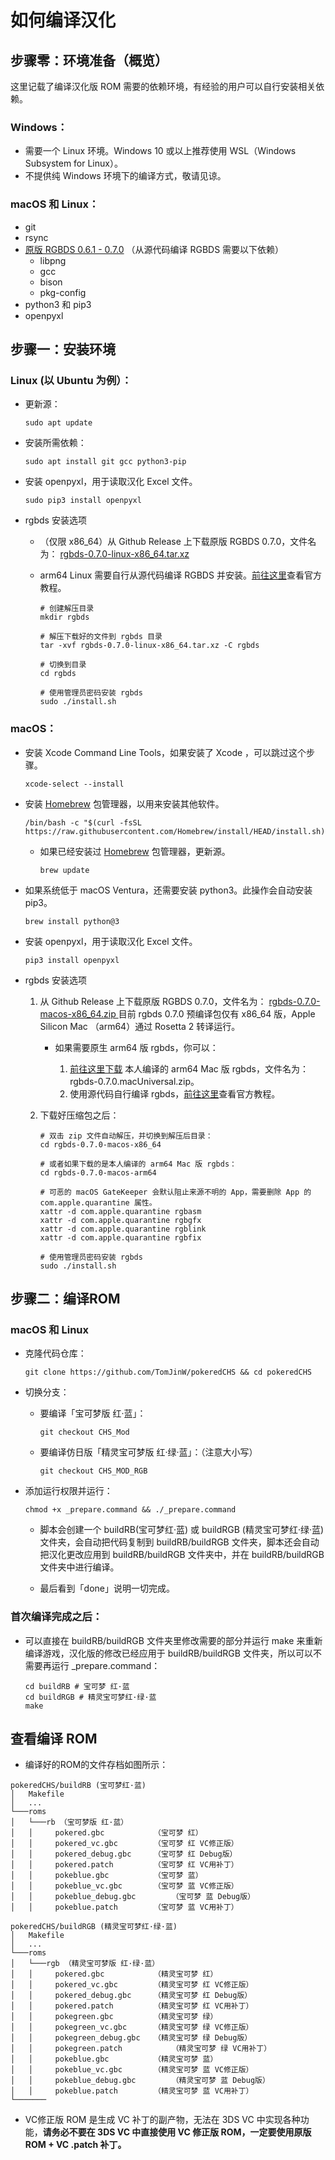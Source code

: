 # 如何编译汉化

## 步骤零：环境准备（概览）

这里记载了编译汉化版 ROM 需要的依赖环境，有经验的用户可以自行安装相关依赖。

### Windows：
- 需要一个 Linux 环境。Windows 10 或以上推荐使用 WSL（Windows Subsystem for Linux）。
- 不提供纯 Windows 环境下的编译方式，敬请见谅。

### macOS 和 Linux：
- git
- rsync
- [原版 RGBDS 0.6.1 - 0.7.0](https://rgbds.gbdev.io/install/) （从源代码编译 RGBDS 需要以下依赖）
	-  libpng
	-  gcc
	-  bison
	-  pkg-config
-  python3 和 pip3
-  openpyxl

## 步骤一：安装环境
### Linux (以 Ubuntu 为例）：
- 更新源：

	```
	sudo apt update
	```
	
- 安装所需依赖：

	```
	sudo apt install git gcc python3-pip
	```
	
- 安装 openpyxl，用于读取汉化 Excel 文件。
	
	```
	sudo pip3 install openpyxl
	```
	
- rgbds 安装选项
	-  （仅限 x86_64）从 Github Release 上下载原版 RGBDS 0.7.0，文件名为：  [rgbds-0.7.0-linux-x86_64.tar.xz](https://github.com/gbdev/rgbds/releases/tag/v0.7.0)
	- arm64 Linux 需要自行从源代码编译 RGBDS 并安装。[前往这里](https://rgbds.gbdev.io/install/source)查看官方教程。

 	
 		```
		# 创建解压目录
		mkdir rgbds

		# 解压下载好的文件到 rgbds 目录
		tar -xvf rgbds-0.7.0-linux-x86_64.tar.xz -C rgbds

		# 切换到目录
		cd rgbds

		# 使用管理员密码安装 rgbds
		sudo ./install.sh
		```
		
### macOS：
- 安装 Xcode Command Line Tools，如果安装了 Xcode ，可以跳过这个步骤。
	
	```
	xcode-select --install
	```
	
- 安装 [Homebrew](https://brew.sh) 包管理器，以用来安装其他软件。
	
	```
	/bin/bash -c "$(curl -fsSL https://raw.githubusercontent.com/Homebrew/install/HEAD/install.sh)"
	```

	- 如果已经安装过 [Homebrew](https://brew.sh) 包管理器，更新源。
	
		```
		brew update
		```

- 如果系统低于 macOS Ventura，还需要安装 python3。此操作会自动安装 pip3。
	
	```
	brew install python@3
	```

- 安装 openpyxl，用于读取汉化 Excel 文件。
	
	```
	pip3 install openpyxl
	```
	
- rgbds 安装选项

	1.  从 Github Release 上下载原版 RGBDS 0.7.0，文件名为：  [rgbds-0.7.0-macos-x86_64.zip
](https://github.com/gbdev/rgbds/releases/tag/v0.7.0) 目前 rgbds 0.7.0 预编译包仅有 x86_64 版，Apple Silicon Mac （arm64）通过 Rosetta 2 转译运行。 

		- 如果需要原生 arm64 版 rgbds，你可以：

			1. [前往这里下载](https://tomjinw.github.io/download/rgbds-0.7.0.macUniversal.zip) 本人编译的 arm64 Mac 版 rgbds，文件名为：rgbds-0.7.0.macUniversal.zip。
			2. 使用源代码自行编译 rgbds，[前往这里](https://rgbds.gbdev.io/install/source)查看官方教程。
 	
	3. 下载好压缩包之后：

 		```
		# 双击 zip 文件自动解压，并切换到解压后目录：
		cd rgbds-0.7.0-macos-x86_64

		# 或者如果下载的是本人编译的 arm64 Mac 版 rgbds：
		cd rgbds-0.7.0-macos-arm64

		# 可恶的 macOS GateKeeper 会默认阻止来源不明的 App，需要删除 App 的 com.apple.quarantine 属性。
		xattr -d com.apple.quarantine rgbasm
		xattr -d com.apple.quarantine rgbgfx
		xattr -d com.apple.quarantine rgblink
		xattr -d com.apple.quarantine rgbfix

		# 使用管理员密码安装 rgbds
		sudo ./install.sh
		```
		



## 步骤二：编译ROM

### macOS 和 Linux

- 克隆代码仓库：

	```
	git clone https://github.com/TomJinW/pokeredCHS && cd pokeredCHS
	```
	
- 切换分支：
	- 要编译「宝可梦版 红·蓝」：

		```
		git checkout CHS_Mod
		```
		
	- 要编译仿日版「精灵宝可梦版 红·绿·蓝」：（注意大小写）

		```
		git checkout CHS_MOD_RGB
		```

- 添加运行权限并运行：

	```
	chmod +x _prepare.command && ./_prepare.command
	```

	- 脚本会创建一个 buildRB(宝可梦红·蓝) 或 buildRGB (精灵宝可梦红·绿·蓝) 文件夹，会自动把代码复制到 buildRB/buildRGB 文件夹，脚本还会自动把汉化更改应用到 buildRB/buildRGB 文件夹中，并在 buildRB/buildRGB 文件夹中进行编译。

	- 最后看到「done」说明一切完成。

### 首次编译完成之后：

- 可以直接在 buildRB/buildRGB 文件夹里修改需要的部分并运行 make 来重新编译游戏，汉化版的修改已经应用于 buildRB/buildRGB 文件夹，所以可以不需要再运行 _prepare.command：

	```
	cd buildRB # 宝可梦 红·蓝
	cd buildRGB # 精灵宝可梦红·绿·蓝
	make
	```

## 查看编译 ROM

- 编译好的ROM的文件存档如图所示：

```
pokeredCHS/buildRB (宝可梦红·蓝)
│   Makefile
│   ...    
└───roms
│   └───rb （宝可梦版 红·蓝）
│ 	│ 	  pokered.gbc 			（宝可梦 红）
│ 	│ 	  pokered_vc.gbc		（宝可梦 红 VC修正版）
│ 	│ 	  pokered_debug.gbc		（宝可梦 红 Debug版）
│ 	│ 	  pokered.patch			（宝可梦 红 VC用补丁）
│ 	│ 	  pokeblue.gbc 			（宝可梦 蓝）
│ 	│ 	  pokeblue_vc.gbc		（宝可梦 蓝 VC修正版）
│ 	│ 	  pokeblue_debug.gbc		（宝可梦 蓝 Debug版）
│ 	│ 	  pokeblue.patch		（宝可梦 蓝 VC用补丁）

pokeredCHS/buildRGB (精灵宝可梦红·绿·蓝)
│   Makefile
│   ...    
└───roms
│   └───rgb （精灵宝可梦版 红·绿·蓝）
│ 	│ 	  pokered.gbc			（精灵宝可梦 红）
│ 	│ 	  pokered_vc.gbc		（精灵宝可梦 红 VC修正版）
│ 	│ 	  pokered_debug.gbc		（精灵宝可梦 红 Debug版）
│ 	│ 	  pokered.patch			（精灵宝可梦 红 VC用补丁）
│ 	│ 	  pokegreen.gbc			（精灵宝可梦 绿）
│ 	│ 	  pokegreen_vc.gbc		（精灵宝可梦 绿 VC修正版）
│ 	│ 	  pokegreen_debug.gbc	（精灵宝可梦 绿 Debug版）
│ 	│ 	  pokegreen.patch			（精灵宝可梦 绿 VC用补丁）
│ 	│ 	  pokeblue.gbc			（精灵宝可梦 蓝）
│ 	│ 	  pokeblue_vc.gbc		（精灵宝可梦 蓝 VC修正版）
│ 	│ 	  pokeblue_debug.gbc		（精灵宝可梦 蓝 Debug版）
│ 	│ 	  pokeblue.patch		（精灵宝可梦 蓝 VC用补丁）
└───────
```
	
- VC修正版 ROM 是生成 VC 补丁的副产物，无法在 3DS VC 中实现各种功能，**请务必不要在 3DS VC 中直接使用 VC 修正版 ROM，一定要使用原版 ROM + VC .patch 补丁。**
	
	
	

